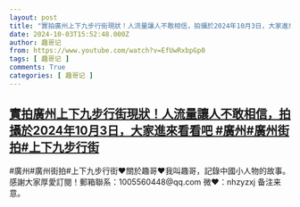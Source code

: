 ```yaml
---
layout: post
title: "實拍廣州上下九步行街現狀！人流量讓人不敢相信，拍攝於2024年10月3日，大家進來看看吧 #廣州#廣州街拍#上下九步行街"
date: 2024-10-03T15:52:48.000Z
author: 趣哥记
from: https://www.youtube.com/watch?v=EfUwRxbpGp0
tags: [ 趣哥记 ]
comments: True
categories: [ 趣哥记 ]
---
```

<!--1727970768000-->
[實拍廣州上下九步行街現狀！人流量讓人不敢相信，拍攝於2024年10月3日，大家進來看看吧 #廣州#廣州街拍#上下九步行街](https://www.youtube.com/watch?v=EfUwRxbpGp0)
------

<div>
#廣州#廣州街拍#上下九步行街♥關於趣哥♥我叫趣哥，記錄中國小人物的故事。感謝大家厚愛訂閱！郵箱聯系：1005560448@qq.com 微❤：nhzyzxj 备注来意。
</div>
